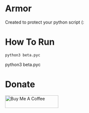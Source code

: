 # Armor
Created to protect your python script (:

# How To Run
```bash
python3 beta.pyc
```

python3 beta.pyc

# Donate
<a href="https://www.buymeacoffee.com/ri_ok9" target="_blank"><img src="https://cdn.buymeacoffee.com/buttons/default-yellow.png" alt="Buy Me A Coffee" height="41" width="174"></a>
